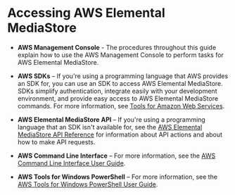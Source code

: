 # Accessing AWS Elemental MediaStore<a name="accessing"></a>

+ **AWS Management Console** \- The procedures throughout this guide explain how to use the AWS Management Console to perform tasks for AWS Elemental MediaStore\.

+ **AWS SDKs** – If you're using a programming language that AWS provides an SDK for, you can use an SDK to access AWS Elemental MediaStore\. SDKs simplify authentication, integrate easily with your development environment, and provide easy access to AWS Elemental MediaStore commands\. For more information, see [Tools for Amazon Web Services](https://aws.amazon.com/tools)\.

+ **AWS Elemental MediaStore API** – If you're using a programming language that an SDK isn't available for, see the [AWS Elemental MediaStore API Reference](http://docs.aws.amazon.com/mediastore/latest/apireference/) for information about API actions and about how to make API requests\.

+ **AWS Command Line Interface** – For more information, see the [AWS Command Line Interface User Guide](http://docs.aws.amazon.com/cli/latest/userguide/)\.

+ **AWS Tools for Windows PowerShell** – For more information, see the [AWS Tools for Windows PowerShell User Guide](http://docs.aws.amazon.com/powershell/latest/userguide/)\.